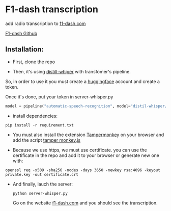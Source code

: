 
# F1-dash transcription


add radio transcription to [f1-dash.com](https://f1-dash.com/)

[F1-dash Github](https://github.com/slowlydev/f1-dash/)

## Installation:
- First, clone the repo

- Then, it's using [distill-whiper](https://huggingface.co/distil-whisper) with transfomer's pipeline.

So, in order to use it you must create a [huggingface](https://huggingface.co) account and create a token.

Once it's done, put your token in server-whisper.py
```python
model = pipeline("automatic-speech-recognition", model="distil-whisper/distil-medium.en", device=device, token="YOUR HUGGING FACE TOKEN")
```

- install dependencies:
```
pip install -r requirement.txt
```

- You must also install the extension [Tampermonkey](https://chromewebstore.google.com/detail/tampermonkey/dhdgffkkebhmkfjojejmpbldmpobfkfo?hl=fr&pli=1) on your browser and add the script [tamper monkey.js](https://github.com/lucasPoret/f1-dash-whisper/raw/main/tamper%20monkey.user.js)


- Because we use https, we must use certificate.
you can use the certificate in the repo and add it to your browser or generate new one with:
```
openssl req -x509 -sha256 -nodes -days 3650 -newkey rsa:4096 -keyout private.key -out certificate.crt
```

- And finally, lauch the server:
  ```
  python server-whisper.py
  ```
  Go on the website [f1-dash.com](https://f1-dash.com/) and you should see the transcription.
